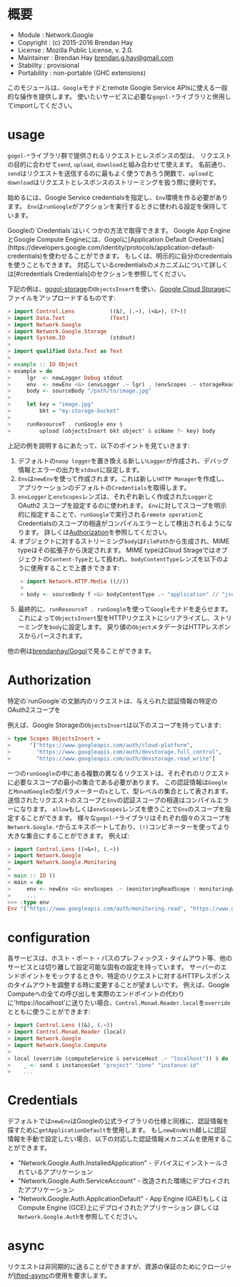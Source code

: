 
# 概要
- Module      : Network.Google
- Copyright   : (c) 2015-2016 Brendan Hay
- License     : Mozilla Public License, v. 2.0.
- Maintainer  : Brendan Hay <brendan.g.hay@gmail.com>
- Stability   : provisional
- Portability : non-portable (GHC extensions)

このモジュールは、`Google`モナドとremote Google Service APIsに使える一般的な操作を提供します。
使いたいサービスに必要な`gogol-*`ライブラリと併用してimportしてください。

# usage

`gogol-*`ライブラリ群で提供されるリクエストとレスポンスの型は、
リクエストの目的に合わせて`send`, `upload`, `download`と組み合わせて使えます。
名前通り、`send`はリクエストを送信するのに最もよく使うであろう関数で、`upload`と`download`はリクエストとレスポンスのストリーミングを扱う際に便利です。

始めるには、Google Service credentialsを指定し、`Env`環境を作る必要があります。
`Env`は`runGoogle`がアクションを実行するときに使われる設定を保持しています。
<?>
Googleの`Credentials`はいくつかの方法で取得できます。
Google App EngineとGoogle Compute Engineには、Gogolに[Application Default Credentials](https://developers.google.com/identity/protocols/application-default-credentials)を使わせることができます。
もしくは、明示的に自分のcredentialsを使うこともできます。
対応しているcredentialsのメカニズムについて詳しくは[#credentials Credentials]のセクションを参照してください。
</?>

下記の例は、[gogol-storage](http://hackage.haskell.org/package/gogol-storage)の`ObjectsInsert`を使い、[Google Cloud Storage](https://cloud.google.com/storage/)にファイルをアップロードするものです:
```haskell
> import Control.Lens           ((&), (.~), (<&>), (?~))
> import Data.Text              (Text)
> import Network.Google
> import Network.Google.Storage
> import System.IO              (stdout)
>
> import qualified Data.Text as Text
>
> example :: IO Object
> example = do
>     lgr  <- newLogger Debug stdout                                               -- (1)
>     env  <- newEnv <&> (envLogger .~ lgr) . (envScopes .~ storageReadWriteScope) -- (2) (3)
>     body <- sourceBody "/path/to/image.jpg"                                      -- (4)
>
>     let key = "image.jpg"
>         bkt = "my-storage-bucket"
>
>     runResourceT . runGoogle env $                                               -- (5)
>         upload (objectsInsert bkt object' & oiName ?~ key) body
```

上記の例を説明するにあたって、以下のポイントを見ていきます:
1. デフォルトの`noop logger`を置き換える新しい`Logger`が作成され、デバッグ情報とエラーの出力を`stdout`に設定します。
2. `Env`は`newEnv`を使って作成されます。これは新しい`HTTP Manager`を作成し、アプリケーションのデフォルトの`Credentials`を取得します。
3. `envLogger`と`envScopes`レンズは、それぞれ新しく作成された`Logger`とOAuth2 スコープを設定するのに使われます。
   `Env`に対してスコープを明示的に指定することで、`runGoogle`で実行される`remote operation`とCredentialsのスコープの相違がコンパイルエラーとして検出されるようになります。
  詳しくは[Authorization](#Authorization)を参照してください。
4. オブジェクトに対するストリーミング`body`は`FilePath`から生成され、MIME typeはその拡張子から決定されます。
   MIME typeはCloud Strageではオブジェクトの`Content-Type`として扱われ、`bodyContentType`レンズを以下のように使用することで上書きできます:
```haskell
    > import Network.HTTP.Media ((//))
    >
    > body <- sourceBody f <&> bodyContentType .~ "application" // "json"
```
5. 最終的に、`runResourceT . runGoogle`を使って`Google`モナドを走らせます。
   これによって`ObjectsInsert`型をHTTPリクエストにシリアライズし、ストリーミングを`body`に設定します。
   戻り値の`Object`メタデータはHTTPレスポンスからパースされます。

他の例は[brendanhay/Gogol](https://github.com/brendanhay/gogol/tree/develop/examples)で見ることができます。


# Authorization

<?>特定の`runGoogle`の文脈内のリクエストは、与えられた認証情報の特定のOAuth2スコープを</?>
例えば、Google Storageの`ObjectsInsert`は以下のスコープを持っています:
```haskell
> type Scopes ObjectsInsert =
>      '["https://www.googleapis.com/auth/cloud-platform",
>        "https://www.googleapis.com/auth/devstorage.full_control",
>        "https://www.googleapis.com/auth/devstorage.read_write"]
```

一つの`runGoogle`の中にある複数の異なるリクエストは、それぞれのリクエストに必要なスコープの最小の集合である必要があります。
この認証情報は`Google`と`MonadGoogle`の型パラメーターの`s`として、型レベルの集合として表されます。
送信されたリクエストのスコープと`Env`の認証スコープの相違はコンパイルエラーになります。
`allow`もしくは`envScopes`レンズを使うことで`Env`のスコープを指定することができます。
様々な`gogol-*`ライブラリはそれぞれ個々のスコープを`Network.Google.*`からエキスポートしており、`(!)`コンビネーターを使ってより大きな集合にすることができます。
例えば:
```haskell
> import Control.Lens ((<&>), (.~))
> import Network.Google
> import Network.Google.Monitoring
>
> main :: IO ()
> main = do
>     env <- newEnv <&> envScopes .~ (monitoringReadScope ! monitoringWriteScope ! computeReadOnlyScope)
>     ...
>>> :type env
Env '["https://www.googleapis.com/auth/monitoring.read", "https://www.googleapis.com/auth/monitoring.write", "https://www.googleapis.com/auth/compute.readonly"]
```

# configuration
各サービスは、ホスト・ポート・パスのプレフィックス・タイムアウト等、他のサービスとは切り離して設定可能な固有の設定を持っています。
サーバーのエンドポイントをモックするときや、特定のリクエストに対するHTTPレスポンスのタイムアウトを調整する時に変更することが望ましいです。
例えば、Google Computeへの全ての呼び出しを実際のエンドポイントの代わりに'https://localhost'に送りたい場合、`Control.Monad.Reader.local`を`override`とともに使うことができます:
```haskell
> import Control.Lens ((&), (.~))
> import Control.Monad.Reader (local)
> import Network.Google
> import Network.Google.Compute
>
> local (override (computeService & serviceHost .~ "localhost")) $ do
>    _ <- send $ instancesGet "project" "zone" "instance-id"
>    ...
```

# Credentials
デフォルトでは`newEnv`はGoogleの公式ライブラリの仕様と同様に、認証情報を探すために`getApplicationDefault`を使用します。
もし`newEnvWith`越しに認証情報を手動で設定したい場合、以下の対応した認証情報メカニズムを使用することができます。
* "Network.Google.Auth.InstalledApplication" - デバイスにインストールされているアプリケーション
* "Network.Google.Auth.ServiceAccount" - 改造された環境にデプロイされたアプリケーション
* "Network.Google.Auth.ApplicationDefault" - App Engine (GAE)もしくはCompute Engine (GCE)上にデプロイされたアプリケーション
詳しくは`Network.Google.Auth`を参照してください。


# async
リクエストは非同期的に送ることができますが、資源の保証のためにクロージャが[lifted-async](http://hackage.haskell.org/package/lifted-async)の使用を要求します。
